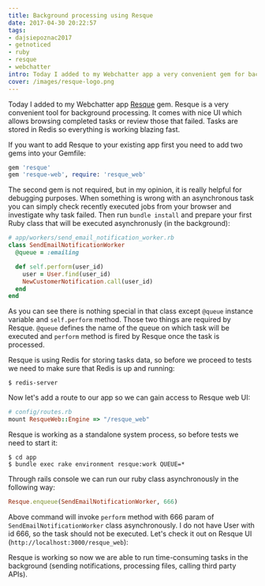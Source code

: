 ```yaml
---
title: Background processing using Resque
date: 2017-04-30 20:22:57
tags:
- dajsiepoznac2017
- getnoticed
- ruby
- resque
- webchatter
intro: Today I added to my Webchatter app a very convenient gem for background processing called Resque.
cover: /images/resque-logo.png
---
```

Today I added to my Webchatter app [Resque](https://github.com/resque/resque) gem. Resque is a very convenient tool for background processing. It comes with nice UI which allows browsing completed tasks or review those that failed. Tasks are stored in Redis so everything is working blazing fast. 

If you want to add Resque to your existing app first you need to add two gems into your Gemfile: 
```ruby
gem 'resque'
gem 'resque-web', require: 'resque_web'
```

The second gem is not required, but in my opinion, it is really helpful for debugging purposes. When something is wrong with an asynchronous task you can simply check recently executed jobs from your browser and investigate why task failed. Then run `bundle install` and prepare your first Ruby class that will be executed asynchronusly (in the background):
```ruby
# app/workers/send_email_notification_worker.rb
class SendEmailNotificationWorker
  @queue = :emailing

  def self.perform(user_id)
    user = User.find(user_id)
    NewCustomerNotification.call(user_id)
  end
end
```

As you can see there is nothing special in that class except `@queue` instance variable and `self.perform` method. Those two things are required by Resque. `@queue` defines the name of the queue on which task will be executed and `perform` method is fired by Resque once the task is processed.  

Resque is using Redis for storing tasks data, so before we proceed to tests we need to make sure that Redis is up and running: 
```
$ redis-server
```

Now let's add a route to our app so we can gain access to Resque web UI:
```ruby
# config/routes.rb
mount ResqueWeb::Engine => "/resque_web"
```

Resque is working as a standalone system process, so before tests we need to start it:
```
$ cd app
$ bundle exec rake environment resque:work QUEUE=* 
```

Through rails console we can run our ruby class asynchronously in the following way: 
```ruby
Resque.enqueue(SendEmailNotificationWorker, 666)
```
Above command will invoke `perform` method with 666 param of `SendEmailNotificationWorker` class asynchronously. I do not have User with id 666, so the task should not be executed. Let's check it out on Resque UI (`http://localhost:3000/resque_web`): 
<blockquote class="imgur-embed-pub" lang="en" data-id="a/VLbw2"><a href="//imgur.com/VLbw2"></a></blockquote><script async src="//s.imgur.com/min/embed.js" charset="utf-8"></script>
Resque is working so now we are able to run time-consuming tasks in the background (sending notifications, processing files, calling third party APIs). 


